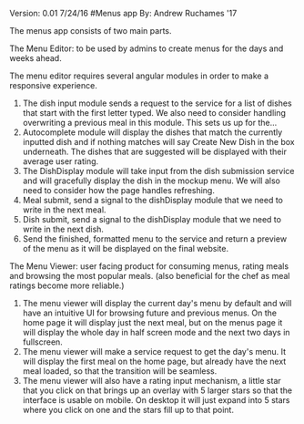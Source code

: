 Version: 0.01 
7/24/16
#Menus app 
By: Andrew Ruchames '17

The menus app consists of two main parts.

The Menu Editor: to be used by admins to create menus for the days and weeks ahead.

The menu editor requires several angular modules in order to make a responsive experience.
1. The dish input module sends a request to the service for a list of dishes that start with the first letter typed. We also need to consider handling overwriting a previous meal in this module. This sets us up for the...
2. Autocomplete module will display the dishes that match the currently inputted dish and if nothing matches will say Create New Dish in the box underneath. The dishes that are suggested will be displayed with their average user rating.
3. The DishDisplay module will take input from the dish submission service and will gracefully display the dish in the mockup menu. We will also need to consider how the page handles refreshing.
4. Meal submit, send a signal to the dishDisplay module that we need to write in the next meal.
5. Dish submit, send a signal to the dishDisplay module that we need to write in the next dish.
6. Send the finished, formatted menu to the service and return a preview of the menu as it will be displayed on the final website.

The Menu Viewer: user facing product for consuming menus, rating meals and browsing the most popular meals. (also beneficial for the chef as meal ratings become more reliable.)

1. The menu viewer will display the current day's menu by default and will have an intuitive UI for browsing future and previous menus. On the home page it will display just the next meal, but on the menus page it will display the whole day in half screen mode and the next two days in fullscreen.
2. The menu viewer will make a service request to get the day's menu. It will display the first meal on the home page, but already have the next meal loaded, so that the transition will be seamless.
3. The menu viewer will also have a rating input mechanism, a little star that you click on that brings up an overlay with 5 larger stars so that the interface is usable on mobile. On desktop it will just expand into 5 stars where you click on one and the stars fill up to that point.
